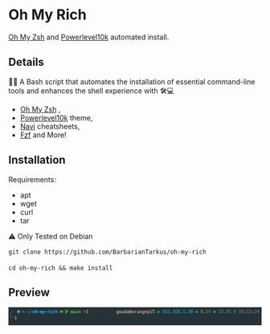 
# Oh My Rich


[Oh My Zsh](https://ohmyz.sh/) and [Powerlevel10k](https://github.com/romkatv/powerlevel10k) automated install.




Details
--

🚀🔧 A Bash script that automates the installation of essential command-line tools and enhances the shell experience with 🛠️💻
* [Oh My Zsh](https://ohmyz.sh/) , 
* [Powerlevel10k](https://github.com/romkatv/powerlevel10k) theme, 
* [Navi](https://github.com/denisidoro/navi) cheatsheets, 
* [Fzf](https://github.com/junegunn/fzf) 
and More! 




## Installation

Requirements: 
* apt
* wget
* curl
* tar

⚠️ Only Tested on Debian

```
git clone https://github.com/BarbarianTarkus/oh-my-rich

cd oh-my-rich && make install
```

## Preview
<img src="https://github.com/BarbarianTarkus/oh-my-rich/blob/main/resources/prompt.png" width=1080>
